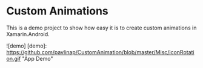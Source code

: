 # Custom Animations
This is a demo project to show how easy it is to create custom animations in Xamarin.Android. 

![demo]
[demo]: https://github.com/pavlinap/CustomAnimation/blob/master/Misc/iconRotation.gif "App Demo"
